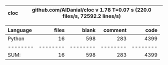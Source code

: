 cloc|github.com/AlDanial/cloc v 1.78  T=0.07 s (220.0 files/s, 72592.2 lines/s)
--- | ---

Language|files|blank|comment|code
:-------|-------:|-------:|-------:|-------:
Python|16|598|283|4399
--------|--------|--------|--------|--------
SUM:|16|598|283|4399

